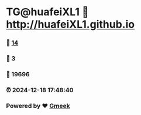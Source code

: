 # TG@huafeiXL1 :link: http://huafeiXL1.github.io 
### :page_facing_up: [14](http://huafeiXL1.github.io/tag.html) 
### :speech_balloon: 3 
### :hibiscus: 19696 
### :alarm_clock: 2024-12-18 17:48:40 
### Powered by :heart: [Gmeek](https://github.com/Meekdai/Gmeek)
